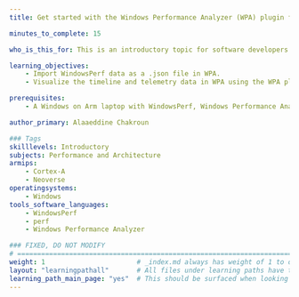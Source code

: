 ```yaml
---
title: Get started with the Windows Performance Analyzer (WPA) plugin for WindowsPerf

minutes_to_complete: 15

who_is_this_for: This is an introductory topic for software developers interested in using the Windows Performance Analyzer (WPA) plugin for performance analysis.

learning_objectives:
    - Import WindowsPerf data as a .json file in WPA.
    - Visualize the timeline and telemetry data in WPA using the WPA plugin.

prerequisites:
    - A Windows on Arm laptop with WindowsPerf, Windows Performance Analyzer (WPA), and the WPA plugin installed.

author_primary: Alaaeddine Chakroun

### Tags
skilllevels: Introductory
subjects: Performance and Architecture
armips:
    - Cortex-A
    - Neoverse
operatingsystems:
    - Windows
tools_software_languages:
    - WindowsPerf
    - perf
    - Windows Performance Analyzer

### FIXED, DO NOT MODIFY
# ================================================================================
weight: 1                       # _index.md always has weight of 1 to order correctly
layout: "learningpathall"       # All files under learning paths have this same wrapper
learning_path_main_page: "yes"  # This should be surfaced when looking for related content. Only set for _index.md of learning path content.
---
```

